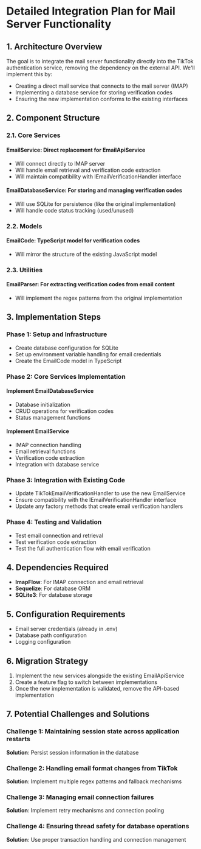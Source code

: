 # Detailed Integration Plan for Mail Server Functionality

## 1. Architecture Overview

The goal is to integrate the mail server functionality directly into the TikTok authentication service, removing the dependency on the external API. We'll implement this by:

- Creating a direct mail service that connects to the mail server (IMAP)
- Implementing a database service for storing verification codes
- Ensuring the new implementation conforms to the existing interfaces

## 2. Component Structure

### 2.1. Core Services

#### EmailService: Direct replacement for EmailApiService

- Will connect directly to IMAP server
- Will handle email retrieval and verification code extraction
- Will maintain compatibility with IEmailVerificationHandler interface

#### EmailDatabaseService: For storing and managing verification codes

- Will use SQLite for persistence (like the original implementation)
- Will handle code status tracking (used/unused)

### 2.2. Models

#### EmailCode: TypeScript model for verification codes

- Will mirror the structure of the existing JavaScript model

### 2.3. Utilities

#### EmailParser: For extracting verification codes from email content

- Will implement the regex patterns from the original implementation

## 3. Implementation Steps

### Phase 1: Setup and Infrastructure

- Create database configuration for SQLite
- Set up environment variable handling for email credentials
- Create the EmailCode model in TypeScript

### Phase 2: Core Services Implementation

#### Implement EmailDatabaseService

- Database initialization
- CRUD operations for verification codes
- Status management functions

#### Implement EmailService

- IMAP connection handling
- Email retrieval functions
- Verification code extraction
- Integration with database service

### Phase 3: Integration with Existing Code

- Update TikTokEmailVerificationHandler to use the new EmailService
- Ensure compatibility with the IEmailVerificationHandler interface
- Update any factory methods that create email verification handlers

### Phase 4: Testing and Validation

- Test email connection and retrieval
- Test verification code extraction
- Test the full authentication flow with email verification

## 4. Dependencies Required

- **ImapFlow**: For IMAP connection and email retrieval
- **Sequelize**: For database ORM
- **SQLite3**: For database storage

## 5. Configuration Requirements

- Email server credentials (already in .env)
- Database path configuration
- Logging configuration

## 6. Migration Strategy

1. Implement the new services alongside the existing EmailApiService
2. Create a feature flag to switch between implementations
3. Once the new implementation is validated, remove the API-based implementation

## 7. Potential Challenges and Solutions

### Challenge 1: Maintaining session state across application restarts

**Solution**: Persist session information in the database

### Challenge 2: Handling email format changes from TikTok

**Solution**: Implement multiple regex patterns and fallback mechanisms

### Challenge 3: Managing email connection failures

**Solution**: Implement retry mechanisms and connection pooling

### Challenge 4: Ensuring thread safety for database operations

**Solution**: Use proper transaction handling and connection management
